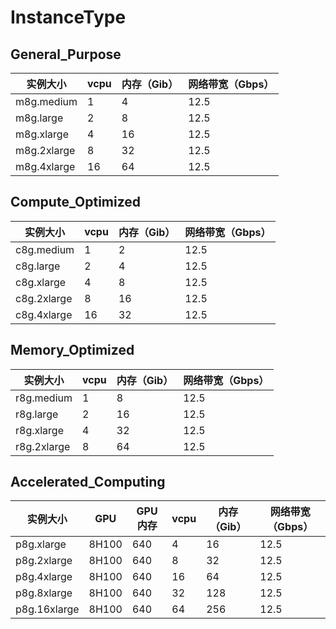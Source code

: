 # InstanceType

## General_Purpose

| 实例大小    | vcpu | 内存（Gib） | 网络带宽（Gbps） |
| ----------- | ---- | ----------- | ---------------- |
| m8g.medium  | 1    | 4           | 12.5             |
| m8g.large   | 2    | 8           | 12.5             |
| m8g.xlarge  | 4    | 16          | 12.5             |
| m8g.2xlarge | 8    | 32          | 12.5             |
| m8g.4xlarge | 16   | 64          | 12.5             |

## Compute_Optimized

| 实例大小    | vcpu | 内存（Gib） | 网络带宽（Gbps） |
| ----------- | ---- | ----------- | ---------------- |
| c8g.medium  | 1    | 2           | 12.5             |
| c8g.large   | 2    | 4           | 12.5             |
| c8g.xlarge  | 4    | 8           | 12.5             |
| c8g.2xlarge | 8    | 16          | 12.5             |
| c8g.4xlarge | 16   | 32          | 12.5             |

## Memory_Optimized

| 实例大小    | vcpu | 内存（Gib） | 网络带宽（Gbps） |
| ----------- | ---- | ----------- | ---------------- |
| r8g.medium  | 1    | 8           | 12.5             |
| r8g.large   | 2    | 16          | 12.5             |
| r8g.xlarge  | 4    | 32          | 12.5             |
| r8g.2xlarge | 8    | 64          | 12.5             |

## Accelerated_Computing

| 实例大小     | GPU   | GPU 内存 | vcpu | 内存（Gib） | 网络带宽（Gbps） |
| ------------ | ----- | -------- | ---- | ----------- | ---------------- |
| p8g.xlarge   | 8H100 | 640      | 4    | 16          | 12.5             |
| p8g.2xlarge  | 8H100 | 640      | 8    | 32          | 12.5             |
| p8g.4xlarge  | 8H100 | 640      | 16   | 64          | 12.5             |
| p8g.8xlarge  | 8H100 | 640      | 32   | 128         | 12.5             |
| p8g.16xlarge | 8H100 | 640      | 64   | 256         | 12.5             |
